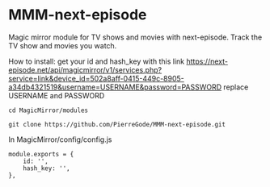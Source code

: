 # MMM-next-episode
Magic mirror module for TV shows and movies with next-episode. Track the TV show and movies you watch.

How to install:
get your id and hash_key with this link https://next-episode.net/api/magicmirror/v1/services.php?service=link&device_id=502a8aff-0415-449c-8905-a34db4321519&username=USERNAME&password=PASSWORD
replace USERNAME and PASSWORD

```
cd MagicMirror/modules
```
```
git clone https://github.com/PierreGode/MMM-next-episode.git
```
In MagicMirror/config/config.js
```
module.exports = {
    id: '',
    hash_key: '',
},
```
